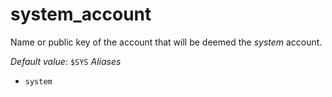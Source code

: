 # system_account

Name or public key of the account that will be deemed the
*system* account.

*Default value*: `$SYS`
*Aliases*
- `system`


